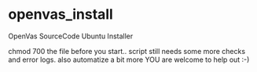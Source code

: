 openvas_install
===============

OpenVas SourceCode Ubuntu Installer

chmod 700 the file before you start..
script still needs some more checks and error logs.
also automatize a bit more
YOU are welcome to help out :-)
